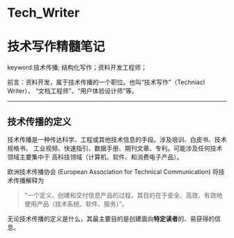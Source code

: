 # Tech_Writer
# 技术写作精髓笔记

keyword:技术传播; 结构化写作；资料开发工程师；

前言：资料开发，属于技术传播的一个职位。也叫“技术写作”（Techniacl Writer）、
“文档工程师”、“用户体验设计师”等。

***

## 技术传播的定义
技术传播是一种传达科学、工程或其他技术信息的手段。涉及培训、白皮书、技术规格书、
工业视频、快速指引、数据手册、期刊文章、专利。可能涉及任何技术领域主要集中于
高科技领域（计算机、软件、和消费电子产品）。  

欧洲技术传播协会 (European Association for Technical Communication) 将技术传播解释为
>“一个定义、创建和交付信息产品的过程，其目的在于安全、高效、有效地使用产品（技术系统、软件、服务）”。

无论技术传播的定义是什么，其最主要目的是创建面向**特定读者**的、易获得的信息。

